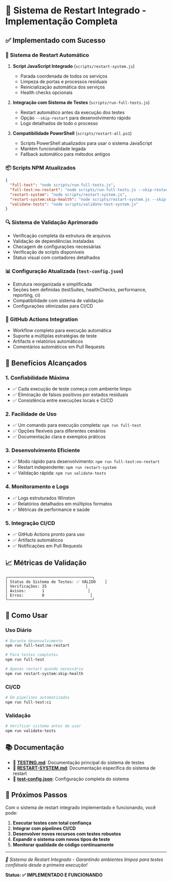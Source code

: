 # 🎉 Sistema de Restart Integrado - Implementação Completa

## ✅ Implementado com Sucesso

### 🔄 Sistema de Restart Automático

1. **Script JavaScript Integrado** (`scripts/restart-system.js`)
   - Parada coordenada de todos os serviços
   - Limpeza de portas e processos residuais
   - Reinicialização automática dos serviços
   - Health checks opcionais

2. **Integração com Sistema de Testes** (`scripts/run-full-tests.js`)
   - Restart automático antes da execução dos testes
   - Opção `--skip-restart` para desenvolvimento rápido
   - Logs detalhados de todo o processo

3. **Compatibilidade PowerShell** (`scripts/restart-all.ps1`)
   - Scripts PowerShell atualizados para usar o sistema JavaScript
   - Mantém funcionalidade legada
   - Fallback automático para métodos antigos

### 📦 Scripts NPM Atualizados

```json
{
  "full-test": "node scripts/run-full-tests.js",
  "full-test:no-restart": "node scripts/run-full-tests.js --skip-restart",
  "restart-system": "node scripts/restart-system.js",
  "restart-system:skip-health": "node scripts/restart-system.js --skip-health-checks",
  "validate-tests": "node scripts/validate-test-system.js"
}
```

### 🔍 Sistema de Validação Aprimorado

- Verificação completa da estrutura de arquivos
- Validação de dependências instaladas
- Checagem de configurações necessárias
- Verificação de scripts disponíveis
- Status visual com contadores detalhados

### 📊 Configuração Atualizada (`test-config.json`)

- Estrutura reorganizada e simplificada
- Seções bem definidas (testSuites, healthChecks, performance, reporting, ci)
- Compatibilidade com sistema de validação
- Configurações otimizadas para CI/CD

### 🚀 GitHub Actions Integration

- Workflow completo para execução automática
- Suporte a múltiplas estratégias de teste
- Artifacts e relatórios automáticos
- Comentários automáticos em Pull Requests

## 🎯 Benefícios Alcançados

### 1. **Confiabilidade Máxima**

- ✅ Cada execução de teste começa com ambiente limpo
- ✅ Eliminação de falsos positivos por estados residuais
- ✅ Consistência entre execuções locais e CI/CD

### 2. **Facilidade de Uso**

- ✅ Um comando para execução completa: `npm run full-test`
- ✅ Opções flexíveis para diferentes cenários
- ✅ Documentação clara e exemplos práticos

### 3. **Desenvolvimento Eficiente**

- ✅ Modo rápido para desenvolvimento: `npm run full-test:no-restart`
- ✅ Restart independente: `npm run restart-system`
- ✅ Validação rápida: `npm run validate-tests`

### 4. **Monitoramento e Logs**

- ✅ Logs estruturados Winston
- ✅ Relatórios detalhados em múltiplos formatos
- ✅ Métricas de performance e saúde

### 5. **Integração CI/CD**

- ✅ GitHub Actions pronto para uso
- ✅ Artifacts automáticos
- ✅ Notificações em Pull Requests

## 📈 Métricas de Validação

```
╭─────────────────────────────────────╮
│ Status do Sistema de Testes: ✅ VÁLIDO    │
│ Verificações: 25                 │
│ Avisos:       1                   │
│ Erros:        0                    │
╰─────────────────────────────────────╯
```

## 🔧 Como Usar

### Uso Diário

```bash
# Durante desenvolvimento
npm run full-test:no-restart

# Para testes completos
npm run full-test

# Apenas restart quando necessário
npm run restart-system:skip-health
```

### CI/CD

```bash
# Em pipelines automatizados
npm run full-test:ci
```

### Validação

```bash
# Verificar sistema antes de usar
npm run validate-tests
```

## 📚 Documentação

- 📖 **[TESTING.md](../TESTING.md)**: Documentação principal do sistema de testes
- 📖 **[RESTART-SYSTEM.md](../docs/RESTART-SYSTEM.md)**: Documentação específica do sistema de restart
- 📖 **[test-config.json](../test-config.json)**: Configuração completa do sistema

## 🎊 Próximos Passos

Com o sistema de restart integrado implementado e funcionando, você pode:

1. **Executar testes com total confiança**
2. **Integrar com pipelines CI/CD**
3. **Desenvolver novos recursos com testes robustos**
4. **Expandir o sistema com novos tipos de teste**
5. **Monitorar qualidade de código continuamente**

---

_🚀 Sistema de Restart Integrado - Garantindo ambientes limpos para testes confiáveis desde a primeira execução!_

**Status: ✅ IMPLEMENTADO E FUNCIONANDO**
